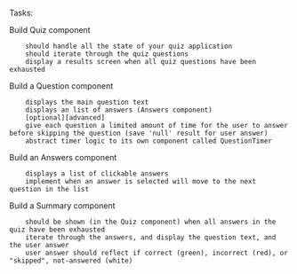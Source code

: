 Tasks:

Build Quiz component

        should handle all the state of your quiz application
        should iterate through the quiz questions
        display a results screen when all quiz questions have been exhausted
        
Build a Question component

        displays the main question text
        displays an list of answers (Answers component)
        [optional][advanced]
        give each question a limited amount of time for the user to answer before skipping the question (save 'null' result for user answer)
        abstract timer logic to its own component called QuestionTimer
        
Build an Answers component

        displays a list of clickable answers
        implement when an answer is selected will move to the next question in the list
        
Build a Summary component

        should be shown (in the Quiz component) when all answers in the quiz have been exhausted
        iterate through the answers, and display the question text, and the user answer
        user answer should reflect if correct (green), incorrect (red), or "skipped", not-answered (white)
     
